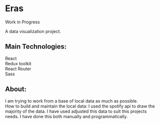# Eras
Work in Progress

A data visualization project. 

## Main Technologies: 

React\
Redux toolkit\
React Router\
Sass

## About: 

I am trying to work from a base of local data as much as possible.\
How to build and maintain the local data:
I used the spotify api to draw the majority of the data. 
I have used adjusted this data to suit this projects needs. 
I have done this both manually and programmatically. 